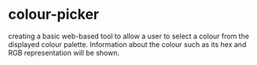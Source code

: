 # colour-picker
creating a basic web-based tool to allow a user to select a colour from the displayed colour palette. Information about the colour such as its hex and RGB representation will be shown. 